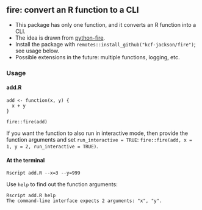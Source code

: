 ## fire: convert an R function to a CLI

- This package has only one function, and it converts an R function into a CLI. 
- The idea is drawn from [python-fire](https://github.com/google/python-fire).
- Install the package with `remotes::install_github("kcf-jackson/fire")`; see usage below.
- Possible extensions in the future: multiple functions, logging, etc.


### Usage

#### add.R

```{r}
add <- function(x, y) {
  x + y
}

fire::fire(add)
```

If you want the function to also run in interactive mode, then provide the 
function arguments and set `run_interactive = TRUE`:
`fire::fire(add, x = 1, y = 2, run_interactive = TRUE)`.



#### At the terminal

```{bash}
Rscript add.R --x=3 --y=999
```

Use `help` to find out the function arguments:

```{bash}
Rscript add.R help
The command-line interface expects 2 arguments: "x", "y".
```
